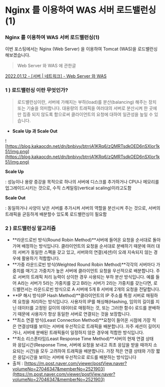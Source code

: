 # Nginx 를 이용하여 WAS 서버 로드밸런싱(1)

### **Nginx 를 이용하여 WAS 서버 로드밸런싱(1)**

이번 포스팅에서는 Nginx (Web Server) 을 이용하여 Tomcat (WAS)을 로드밸런싱 해보겠습니다.

> Web Server 와 WAS 에 관한글
> 

[2022.01.12 - [서버 | 네트워크] - Web Server 와 WAS](https://january22.tistory.com/16)

[](https://january22.tistory.com/16)

### **1 ) 로드밸런싱 이란 무엇인가?**

> 로드밸런싱이란, 서버에 가해지는 부하(load)를 분산(balancing) 해주는 장치 또는 기술을 의미합니다. 대용량의 트래픽을 여러대의 서버로 분산시켜 한 곳에만 집중 되지 않도록 함으로써 클라이언트의 요청에 대하여 일관성을 높일 수 있습니다.
> 

- **Scale Up 과 Scale Out**

![https://blog.kakaocdn.net/dn/bnbivy/btrrjA1KRq6/zQMRTsdkOED6nSXlor1k51/img.png](https://blog.kakaocdn.net/dn/bnbivy/btrrjA1KRq6/zQMRTsdkOED6nSXlor1k51/img.png)

**Scale Up**

: 성능이나 용량 증강을 목적으로 하나의 서버에 디스크를 추가하거나 CPU나 메모리를 업그레이드시키는 것으로, 수직 스케일링(vertical scaling)이라고도함

**Scale Out**

: 동일하거나 사양이 낮은 서버를 추가시켜 서버의 역할을 분산시켜 주는 것으로, 서버의 트래픽을 균등하게 배분할수 있도록 로드밸런싱이 필요함

### **2 ) 로드밸런싱 알고리즘**

- **라운드로빈 방식(Round Robin Method)**서버에 들어온 요청을 순서대로 돌아가며 배정하는 방식입니다. 클라이언트의 요청을 순서대로 분배하기 때문에 여러 대의 서버가 동일한 스펙을 갖고 있고, 서버와의 연결(세션)이 오래 지속되지 않는 경우에 활용하기 적합합니다.
- **가중 라운드로빈 방식(Weighted Round Robin Method)**각각의 서버마다 가중치를 매기고 가중치가 높은 서버에 클라이언트 요청을 우선적으로 배분합니다. 주로 서버의 트래픽 처리 능력이 상이한 경우 사용되는 부하 분산 방식입니다. 예를 들어 A라는 서버가 5라는 가중치를 갖고 B라는 서버가 2라는 가중치를 갖는다면, 로드밸런서는 라운드로빈 방식으로 A 서버에 5개 B 서버에 2개의 요청을 전달합니다.
- **IP 해시 방식(IP Hash Method)**클라이언트의 IP 주소를 특정 서버로 매핑하여 요청을 처리하는 방식입니다. 사용자의 IP를 해싱해(Hashing, 임의의 길이를 지닌 데이터를 고정된 길이의 데이터로 매핑하는 것, 또는 그러한 함수) 로드를 분배하기 때문에 사용자가 항상 동일한 서버로 연결되는 것을 보장합니다.
- **최소 연결 방식(Least Connection Method)**요청이 들어온 시점에 가장 적은 연결상태를 보이는 서버에 우선적으로 트래픽을 배분합니다. 자주 세션이 길어지거나, 서버에 분배된 트래픽들이 일정하지 않은 경우에 적합한 방식입니다.
- **최소 리스폰타임(Least Response Time Method)**서버의 현재 연결 상태와 응답시간(Response Time, 서버에 요청을 보내고 최초 응답을 받을 때까지 소요되는 시간)을 모두 고려하여 트래픽을 배분합니다. 가장 적은 연결 상태와 가장 짧은 응답시간을 보이는 서버에 우선적으로 로드를 배분하는 방식입니다
- 출처 : [https://m.post.naver.com/viewer/postView.naver?volumeNo=27046347&memberNo=2521903](https://m.post.naver.com/viewer/postView.naver?volumeNo=27046347&memberNo=2521903)